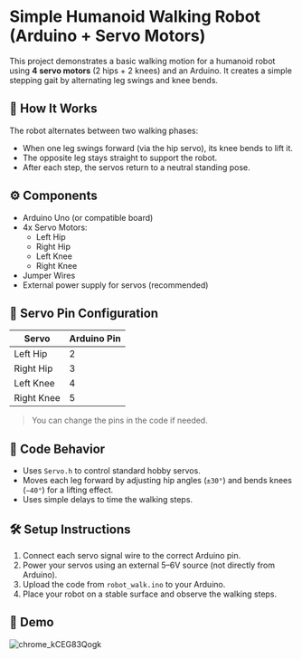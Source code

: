 # Simple Humanoid Walking Robot (Arduino + Servo Motors)

This project demonstrates a basic walking motion for a humanoid robot using **4 servo motors** (2 hips + 2 knees) and an Arduino. It creates a simple stepping gait by alternating leg swings and knee bends.

## 🦿 How It Works

The robot alternates between two walking phases:
- When one leg swings forward (via the hip servo), its knee bends to lift it.
- The opposite leg stays straight to support the robot.
- After each step, the servos return to a neutral standing pose.

## ⚙️ Components

- Arduino Uno (or compatible board)
- 4x Servo Motors:
  - Left Hip
  - Right Hip
  - Left Knee
  - Right Knee
- Jumper Wires
- External power supply for servos (recommended)

## 🔌 Servo Pin Configuration

| Servo       | Arduino Pin |
|-------------|-------------|
| Left Hip    | 2           |
| Right Hip   | 3           |
| Left Knee   | 4           |
| Right Knee  | 5           |

> You can change the pins in the code if needed.

## 🧠 Code Behavior

- Uses `Servo.h` to control standard hobby servos.
- Moves each leg forward by adjusting hip angles (`±30°`) and bends knees (`−40°`) for a lifting effect.
- Uses simple delays to time the walking steps.

## 🛠️ Setup Instructions

1. Connect each servo signal wire to the correct Arduino pin.
2. Power your servos using an external 5–6V source (not directly from Arduino).
3. Upload the code from `robot_walk.ino` to your Arduino.
4. Place your robot on a stable surface and observe the walking steps.

## 📸 Demo

![chrome_kCEG83Qogk](https://github.com/user-attachments/assets/7d4234c8-2a1d-4310-be5f-f861552e12ae)

